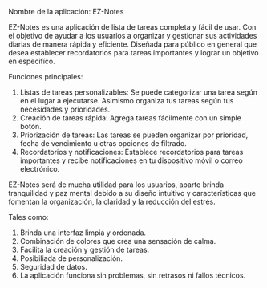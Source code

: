 Nombre de la aplicación: EZ-Notes

EZ-Notes es una aplicación de lista de tareas completa y fácil de usar. 
Con el objetivo de ayudar a los usuarios a organizar y gestionar sus actividades 
diarias de manera rápida y eficiente. 
Diseñada para público en general que desea establecer recordatorios 
para tareas importantes y lograr un objetivo en especifíco. 

Funciones principales: 
1. Listas de tareas personalizables: Se puede categorizar una tarea según en el lugar a ejecutarse.
   Asimismo organiza tus tareas según tus necesidades y prioridades.
2. Creación de tareas rápida: Agrega tareas fácilmente con un simple botón.
3. Priorización de tareas: Las tareas se pueden organizar por prioridad,
   fecha de vencimiento u otras opciones de filtrado.
4. Recordatorios y notificaciones: Establece recordatorios para tareas importantes y recibe
   notificaciones en tu dispositivo móvil o correo electrónico.

EZ-Notes será de mucha utilidad para los usuarios, aparte brinda tranquilidad y paz mental debido 
a su diseño intuitivo y características que fomentan la organización, la claridad y la reducción del estrés.

Tales como: 
1. Brinda una interfaz limpia y ordenada.
2. Combinación de colores que crea una sensación de calma.
3. Facilita la creación y gestión de tareas.
4. Posibiliada de personalización.
5. Seguridad de datos.
6. La aplicación funciona sin problemas, sin retrasos ni fallos técnicos. 

